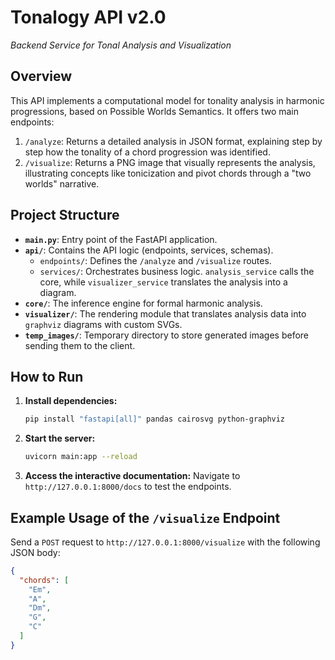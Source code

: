 # Tonalogy API v2.0

*Backend Service for Tonal Analysis and Visualization*

## Overview

This API implements a computational model for tonality analysis in harmonic progressions, based on Possible Worlds Semantics. It offers two main endpoints:

1.  `/analyze`: Returns a detailed analysis in JSON format, explaining step by step how the tonality of a chord progression was identified.
2.  `/visualize`: Returns a PNG image that visually represents the analysis, illustrating concepts like tonicization and pivot chords through a "two worlds" narrative.

## Project Structure

-   **`main.py`**: Entry point of the FastAPI application.
-   **`api/`**: Contains the API logic (endpoints, services, schemas).
    -   `endpoints/`: Defines the `/analyze` and `/visualize` routes.
    -   `services/`: Orchestrates business logic. `analysis_service` calls the core, while `visualizer_service` translates the analysis into a diagram.
-   **`core/`**: The inference engine for formal harmonic analysis.
-   **`visualizer/`**: The rendering module that translates analysis data into `graphviz` diagrams with custom SVGs.
-   **`temp_images/`**: Temporary directory to store generated images before sending them to the client.

## How to Run

1.  **Install dependencies:**
    ```bash
    pip install "fastapi[all]" pandas cairosvg python-graphviz
    ```

2.  **Start the server:**
    ```bash
    uvicorn main:app --reload
    ```

3.  **Access the interactive documentation:**
    Navigate to `http://127.0.0.1:8000/docs` to test the endpoints.

## Example Usage of the `/visualize` Endpoint

Send a `POST` request to `http://127.0.0.1:8000/visualize` with the following JSON body:

```json
{
  "chords": [
    "Em",
    "A",
    "Dm",
    "G",
    "C"
  ]
}
